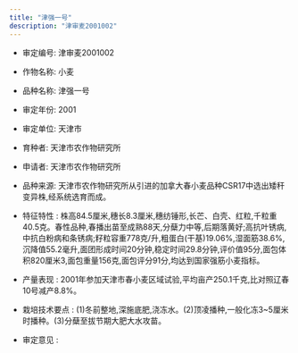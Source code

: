 ```yaml
---
title: "津强一号"
description: "津审麦2001002"
---
```

* 审定编号:  津审麦2001002

*  作物名称:  小麦

*  品种名称:  津强一号

*  审定年份:  2001

*  审定单位:  天津市

* 育种者:  天津市农作物研究所

*  申请者:  天津市农作物研究所

*  品种来源:  天津市农作物研究所从引进的加拿大春小麦品种CSR17中选出矮秆变异株,经系统选育而成。

*  特征特性 : 
株高84.5厘米,穗长8.3厘米,穗纺锤形,长芒、白壳、红粒,千粒重40.5克。春性品种,春播出苗至成熟88天,分蘖力中等,后期落黄好;高抗叶锈病,中抗白粉病和条锈病;籽粒容重778克/升,粗蛋白(干基)19.06%,湿面筋38.6%,沉降值55.2毫升,面团形成时间20分钟,稳定时间29.8分钟,评价值95分,面包体积820厘米3,面包重量156克,面包评分91分,均达到国家强筋小麦指标。
 
*  产量表现 : 
2001年参加天津市春小麦区域试验,平均亩产250.1千克,比对照辽春10号减产8.8%。

*  栽培技术要点 : 
(1)冬前整地,深施底肥,浇冻水。(2)顶凌播种,一般化冻3~5厘米时播种。(3)分蘖至拔节期大肥大水攻苗。

*  审定意见 : 

